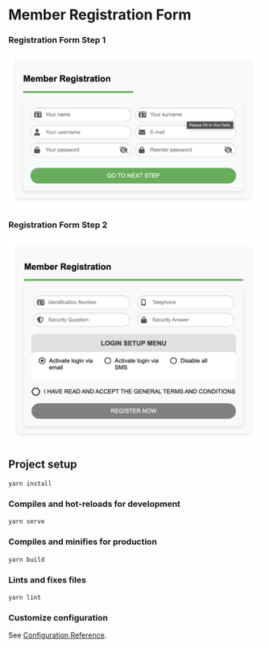 # Member Registration Form

### Registration Form Step 1
![alt text](https://github.com/edwardkong86/registration-form/blob/main/shared/RegistrationFormStep1.png)

### Registration Form Step 2
![alt text](https://github.com/edwardkong86/registration-form/blob/main/shared/RegistrationFormStep2.png)


## Project setup
```
yarn install
```

### Compiles and hot-reloads for development
```
yarn serve
```

### Compiles and minifies for production
```
yarn build
```

### Lints and fixes files
```
yarn lint
```

### Customize configuration
See [Configuration Reference](https://cli.vuejs.org/config/).
